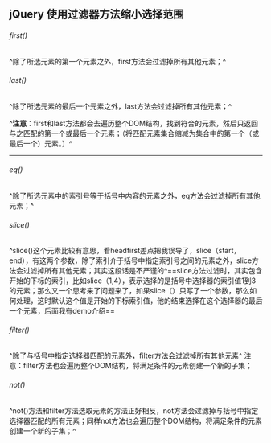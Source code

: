 ## jQuery 使用过滤器方法缩小选择范围

###### first()
^除了所选元素的第一个元素之外，first方法会过滤掉所有其他元素；^
###### last()
^除了所选元素的最后一个元素之外，last方法会过滤掉所有其他元素；^

^**注意**：first和last方法都会去遍历整个DOM结构，找到符合的元素，然后只返回与之匹配的第一个或最后一个元素；（将匹配元素集合缩减为集合中的第一个（或最后一个）元素。）^

* * *

###### eq()
^除了所选元素中的索引号等于括号中内容的元素之外，eq方法会过滤掉所有其他元素；^
###### slice()
^slice()这个元素比较有意思，看headfirst差点把我误导了，slice（start，end），有这两个参数，除了索引介于括号中指定索引号之间的元素之外，slice方法会过滤掉所有其他元素；其实这段话是不严谨的^==slice方法过滤时，其实包含开始的下标的索引，比如slice（1,4），表示选择的是括号中选择器的索引值1到3的元素；那么又一个思考来了问题来了，如果slice（）只写了一个参数，那么如何处理，这时默认这个值是开始的下标索引值，他的结束选择在这个选择器的最后一个元素，后面我有demo介绍==
###### filter()
^除了与括号中指定选择器匹配的元素外，filter方法会过滤掉所有其他元素^
注意：filter方法也会遍历整个DOM结构，将满足条件的元素创建一个新的子集；
###### not()
^not()方法和filter方法选取元素的方法正好相反，not方法会过滤掉与括号中指定选择器匹配的所有元素；同样not方法也会遍历整个DOM结构，将满足条件的元素创建一个新的子集；^